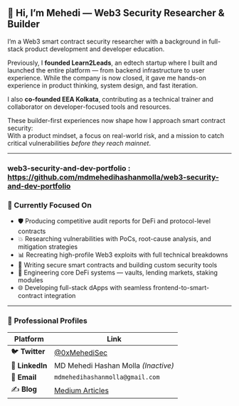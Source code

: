 ## 👋 Hi, I’m Mehedi — Web3 Security Researcher & Builder

I’m a Web3 smart contract security researcher with a background in full-stack product development and developer education.

Previously, I **founded Learn2Leads**, an edtech startup where I built and launched the entire platform — from backend infrastructure to user experience. While the company is now closed, it gave me hands-on experience in product thinking, system design, and fast iteration.

I also **co-founded EEA Kolkata**, contributing as a technical trainer and collaborator on developer-focused tools and resources.

These builder-first experiences now shape how I approach smart contract security:  
With a product mindset, a focus on real-world risk, and a mission to catch critical vulnerabilities *before they reach mainnet*.

---
### web3-security-and-dev-portfolio : https://github.com/mdmehedihashanmolla/web3-security-and-dev-portfolio

### 🧠 Currently Focused On

- 🛡️ Producing competitive audit reports for DeFi and protocol-level contracts  
- 💥 Researching vulnerabilities with PoCs, root-cause analysis, and mitigation strategies  
- 📊 Recreating high-profile Web3 exploits with full technical breakdowns  
- 🔧 Writing secure smart contracts and building custom security tools  
- 🧱 Engineering core DeFi systems — vaults, lending markets, staking modules  
- 🌐 Developing full-stack dApps with seamless frontend-to-smart-contract integration

---

### 🔗 **Professional Profiles**  
| Platform       | Link                                                                 |
|----------------|----------------------------------------------------------------------|
| 🐦 **Twitter**  | [@0xMehediSec](https://x.com/0xMehediSec)                           |
| 💼 **LinkedIn** | MD Mehedi Hashan Molla *(Inactive)*                                 |
| 📧 **Email**    | `mdmehedihashanmolla@gmail.com`                                     |
| ✍️ **Blog**     | [Medium Articles](https://medium.com/@mdmehedihashanmolla)          |

